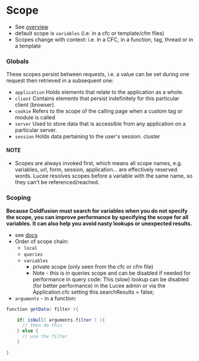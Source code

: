 # Scope

- See [overview](https://modern-cfml.ortusbooks.com/cfml-language/variable-scopes)
- default scope is `variables` (i.e. in a cfc or template/cfm files)
- Scopes change with context: i.e. in a CFC, in a function, tag, thread or in a template

### Globals

These scopes persist between requests, i.e. a value can be set during one request then retrieved in a subsequent one:

- `application` Holds elements that relate to the application as a whole.
- `client` Contains elements that persist indefinitely for this particular client (browser).
- `cookie` Refers to the scope of the calling page when a custom tag or module is called
- `server` Used to store data that is accessible from any application on a particular server.
- `session` Holds data pertaining to the user's session.
  cluster

#### NOTE

- Scopes are always invoked first, which means all scope names, e.g. variables, url, form, session, application... are effectively reserved words. Lucee resolves scopes before a variable with the same name, so they can't be referenced/reached.

### Scoping

**Because ColdFusion must search for variables when you do not specify the scope, you can improve performance by specifying the scope for all variables. It can also help you avoid nasty lookups or unexpected results.**

- see [docs](https://docs.lucee.org/guides/developing-with-lucee-server/scope.html)
- Order of scope chain:
  - `local`
  - `queries`
  - `variables`
    - private scope (only seen from the cfc or cfm file)
    - Note - this is in queries scope and can be disabled if needed for performance in query code: This (slow) lookup can be disabled (for better performance) in the Lucee admin or via the Application.cfc setting this.searchResults = false;
- `arguments` - in a function:
```java
function getData( filter ){

    if( isNull( arguments.filter ) ){
      // then do this
    } else {
      // use the filter
    }

}
```